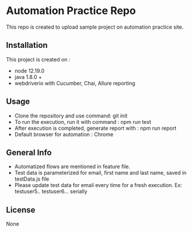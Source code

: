 # Automation Practice Repo

This repo is created to upload sample project on automation practice site.

## Installation

This project is created on :

- node 12.19.0
- java 1.8.0 +
- webdriverio with Cucumber, Chai, Allure reporting


## Usage

- Clone the repository and use command: git init
- To run the execution, run it with command : npm run test
- After execution is completed, generate report with : npm run report
- Default browser for automation : Chrome


## General Info

- Automatized flows are mentioned in feature file.
- Test data is parameterized for email, first name and last name, saved in testData.js file
- Please update test data for email every time for a fresh execution. Ex: testuser5.. testuser6... serially


## License
None